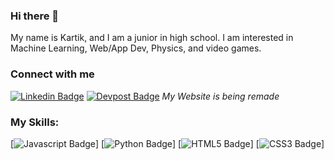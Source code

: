 ### Hi there 👋
My name is Kartik, and I am a junior in high school. I am interested in Machine Learning, Web/App Dev, Physics, and video games.

### Connect with me
[![Linkedin Badge](https://img.shields.io/badge/-Kartik-0e76a8?style=flat&labelColor=0e76a8&logo=linkedin&logoColor=white)](https://www.linkedin.com/in/kartik-pulipati/)
[![ Devpost Badge](https://img.shields.io/badge/-Devpost-43e6e8?style=flat&labelColor=43e6e8)](https://devpost.com/kartik-pulipati)
*My Website is being remade*

### My Skills:
[![Javascript Badge](https://img.shields.io/badge/-Javascript-F0DB4F?style=for-the-badge&labelColor=black&logo=javascript&logoColor=F0DB4F)]
[![Python Badge](https://img.shields.io/badge/-Python-007acc?style=for-the-badge&labelColor=black&logo=python&logoColor=007acc)]
[![HTML5 Badge](https://img.shields.io/badge/-HTML5-66ff00?style=for-the-badge&labelColor=black&logo=HTML5&logoColor=66ff00)]
[![CSS3 Badge](https://img.shields.io/badge/-CSS3-FFA500?style=for-the-badge&labelColor=black&logo=CSS3&logoColor=FFA500)]
